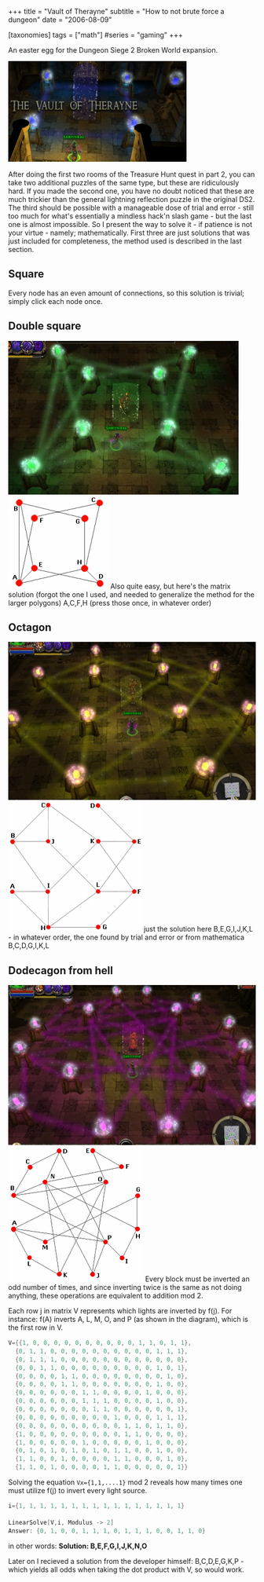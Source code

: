 +++
title = "Vault of Therayne"
subtitle = "How to not brute force a dungeon"
date = "2006-08-09"

[taxonomies]
tags = ["math"]
#series = "gaming"
+++

An easter egg for the Dungeon Siege 2 Broken World expansion.

<!--more-->

![](/imgs/therayne/overview1.jpg)

After doing the first two rooms of the Treasure Hunt quest in part 2, you can take two additional puzzles of the same type, but these are ridiculously hard. If you made the second one, you have no doubt noticed that these are much trickier than the general lightning reflection puzzle in the original DS2. The third should be possible with  a manageable dose of trial and error - still too much for what's essentially a mindless hack'n slash game - but the last one is almost impossible. So I present the way to solve it - if patience is not your virtue - namely; mathematically. First three are just solutions that was just included for completeness, the method used is described in the last section.


## Square
Every node has an even amount of connections, so this solution is trivial; simply click each node once.

## Double square
![](/imgs/therayne/overview2.jpg)
![](/imgs/therayne/square-diagram.gif)
Also quite easy, but here's the matrix solution (forgot the one I used, and needed to generalize the method for the larger polygons)
A,C,F,H (press those once, in whatever order)

## Octagon
![](/imgs/therayne/overview3.jpg)
![](/imgs/therayne/octagon-diagram.gif)
just the solution here
B,E,G,I,J,K,L - in whatever order, the one found by trial and error
or from mathematica
B,C,D,G,I,K,L

## Dodecagon from hell
![](/imgs/therayne/overview4.jpg)
![](/imgs/therayne/dodecagon-diagram.gif)
Every block must be inverted an odd number of times, and since inverting twice is the same as not doing anything, these operations are equivalent to addition mod 2.

Each row j in matrix V represents which lights are inverted by f(j).
For instance: f(A) inverts A, L, M, O, and P (as shown in the diagram), which is the first row in V.

```cpp
V={{1, 0, 0, 0, 0, 0, 0, 0, 0, 0, 0, 1, 1, 0, 1, 1},
  {0, 1, 1, 0, 0, 0, 0, 0, 0, 0, 0, 0, 0, 1, 1, 1},
  {0, 1, 1, 1, 0, 0, 0, 0, 0, 0, 0, 0, 0, 0, 0, 0},
  {0, 0, 1, 1, 0, 0, 0, 0, 0, 0, 0, 0, 0, 1, 0, 1},
  {0, 0, 0, 0, 1, 1, 0, 0, 0, 0, 0, 0, 0, 0, 1, 0},
  {0, 0, 0, 0, 1, 1, 0, 0, 0, 0, 0, 0, 0, 1, 0, 0},
  {0, 0, 0, 0, 0, 0, 1, 1, 0, 0, 0, 0, 1, 0, 0, 0},
  {0, 0, 0, 0, 0, 0, 1, 1, 1, 0, 0, 0, 0, 1, 0, 0},
  {0, 0, 0, 0, 0, 0, 0, 1, 1, 0, 0, 0, 0, 0, 0, 1},
  {0, 0, 0, 0, 0, 0, 0, 0, 0, 1, 0, 0, 0, 1, 1, 1},
  {0, 0, 0, 0, 0, 0, 0, 0, 0, 0, 1, 1, 0, 1, 1, 0},
  {1, 0, 0, 0, 0, 0, 0, 0, 0, 0, 1, 1, 0, 0, 0, 0},
  {1, 0, 0, 0, 0, 0, 1, 0, 0, 0, 0, 0, 1, 0, 0, 0},
  {0, 1, 0, 1, 0, 1, 0, 1, 0, 1, 1, 0, 0, 1, 0, 0},
  {1, 1, 0, 0, 1, 0, 0, 0, 0, 1, 1, 0, 0, 0, 1, 0},
  {1, 1, 0, 1, 0, 0, 0, 0, 1, 1, 0, 0, 0, 0, 0, 1}}
```

Solving the equation `Vx={1,1,....1}` mod 2 reveals how many times one must utilize f(j) to invert every light source.

```cpp
i={1, 1, 1, 1, 1, 1, 1, 1, 1, 1, 1, 1, 1, 1, 1, 1}

LinearSolve[V,i, Modulus -> 2]
Answer: {0, 1, 0, 0, 1, 1, 1, 0, 1, 1, 1, 0, 0, 1, 1, 0}
```

in other words: **Solution: B,E,F,G,I,J,K,N,O**

Later on I recieved a solution from the developer himself:
B,C,D,E,G,K,P - which yields all odds when taking the dot product with V, so would work.

